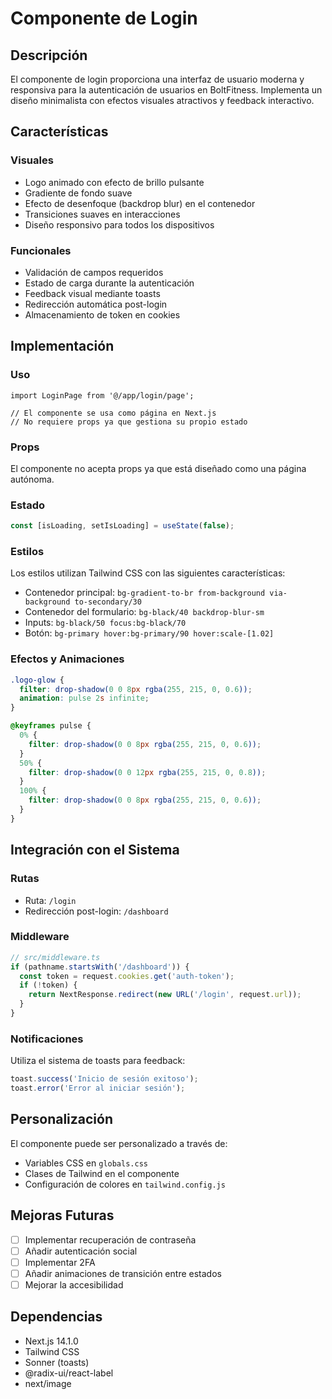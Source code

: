# Componente de Login

## Descripción

El componente de login proporciona una interfaz de usuario moderna y responsiva para la autenticación de usuarios en BoltFitness. Implementa un diseño minimalista con efectos visuales atractivos y feedback interactivo.

## Características

### Visuales

- Logo animado con efecto de brillo pulsante
- Gradiente de fondo suave
- Efecto de desenfoque (backdrop blur) en el contenedor
- Transiciones suaves en interacciones
- Diseño responsivo para todos los dispositivos

### Funcionales

- Validación de campos requeridos
- Estado de carga durante la autenticación
- Feedback visual mediante toasts
- Redirección automática post-login
- Almacenamiento de token en cookies

## Implementación

### Uso

```tsx
import LoginPage from '@/app/login/page';

// El componente se usa como página en Next.js
// No requiere props ya que gestiona su propio estado
```

### Props

El componente no acepta props ya que está diseñado como una página autónoma.

### Estado

```typescript
const [isLoading, setIsLoading] = useState(false);
```

### Estilos

Los estilos utilizan Tailwind CSS con las siguientes características:

- Contenedor principal: `bg-gradient-to-br from-background via-background to-secondary/30`
- Contenedor del formulario: `bg-black/40 backdrop-blur-sm`
- Inputs: `bg-black/50 focus:bg-black/70`
- Botón: `bg-primary hover:bg-primary/90 hover:scale-[1.02]`

### Efectos y Animaciones

```css
.logo-glow {
  filter: drop-shadow(0 0 8px rgba(255, 215, 0, 0.6));
  animation: pulse 2s infinite;
}

@keyframes pulse {
  0% {
    filter: drop-shadow(0 0 8px rgba(255, 215, 0, 0.6));
  }
  50% {
    filter: drop-shadow(0 0 12px rgba(255, 215, 0, 0.8));
  }
  100% {
    filter: drop-shadow(0 0 8px rgba(255, 215, 0, 0.6));
  }
}
```

## Integración con el Sistema

### Rutas

- Ruta: `/login`
- Redirección post-login: `/dashboard`

### Middleware

```typescript
// src/middleware.ts
if (pathname.startsWith('/dashboard')) {
  const token = request.cookies.get('auth-token');
  if (!token) {
    return NextResponse.redirect(new URL('/login', request.url));
  }
}
```

### Notificaciones

Utiliza el sistema de toasts para feedback:

```typescript
toast.success('Inicio de sesión exitoso');
toast.error('Error al iniciar sesión');
```

## Personalización

El componente puede ser personalizado a través de:

- Variables CSS en `globals.css`
- Clases de Tailwind en el componente
- Configuración de colores en `tailwind.config.js`

## Mejoras Futuras

- [ ] Implementar recuperación de contraseña
- [ ] Añadir autenticación social
- [ ] Implementar 2FA
- [ ] Añadir animaciones de transición entre estados
- [ ] Mejorar la accesibilidad

## Dependencias

- Next.js 14.1.0
- Tailwind CSS
- Sonner (toasts)
- @radix-ui/react-label
- next/image
